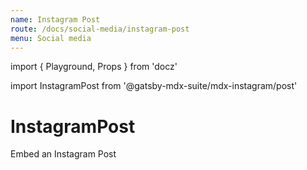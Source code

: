 ```yaml
---
name: Instagram Post
route: /docs/social-media/instagram-post
menu: Social media
---
```

import { Playground, Props } from 'docz'

import InstagramPost from '@gatsby-mdx-suite/mdx-instagram/post'

# InstagramPost

Embed an Instagram Post

<Props of={InstagramPost} />

<Playground>
  <InstagramPost id="B16Tc2fBOMJ" />
</Playground>
